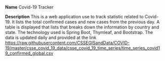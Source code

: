 **Name**
Covid-19 Tracker

**Description**
This is a web application use to track statistic related to Covid-19.  It lists the total confirmed cases and new cases from the previous day.  A table is displayed that lists that breaks down the information by country and state.  The technology used is Spring Boot, Thymleaf, and Bootstrap.  The data is updated daily and provided at the link https://raw.githubusercontent.com/CSSEGISandData/COVID-19/master/csse_covid_19_data/csse_covid_19_time_series/time_series_covid19_confirmed_global.csv
